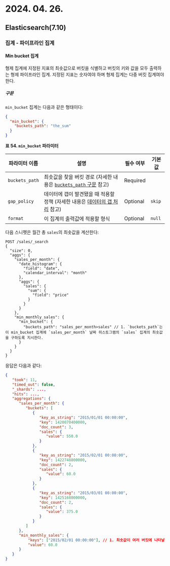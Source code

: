 # 2024. 04. 26.

## Elasticsearch(7.10)

### 집계 - 파이프라인 집계

#### Min bucket 집계

형제 집계에 지정된 지표의 최솟값으로 버킷을 식별하고 버킷의 키와 값을 모두 출력하는 형제 파이프라인 집계. 지정된 지표는 숫자여야 하며 형제 집계는 다중 버킷 집계여야 한다.

##### 구문

`min_bucket` 집계는 다음과 같은 형태이다:

```json
{
  "min_bucket": {
    "buckets_path": "the_sum"
  }
}
```

**표 54. `min_bucket` 파라미터**

| 파라미터 이름  | 설명                                                         | 필수 여부 | 기본값 |
| -------------- | ------------------------------------------------------------ | --------- | ------ |
| `buckets_path` | 최솟값을 찾을 버킷 경로 (자세한 내용은 [`buckets_path` 구문](https://www.elastic.co/guide/en/elasticsearch/reference/7.10/search-aggregations-pipeline.html#buckets-path-syntax) 참고) | Required  |        |
| `gap_policy`   | 데이터에 갭이 발견됐을 때 적용할 정책 (자세한 내용은 [데이터의 갭 처리](https://www.elastic.co/guide/en/elasticsearch/reference/7.10/search-aggregations-pipeline.html#gap-policy) 참고) | Optional  | `skip` |
| `format`       | 이 집계의 출력값에 적용할 형식                               | Optional  | `null` |

다음 스니펫은 월간 총 `sales`의 최솟값을 계산한다:

```http
POST /sales/_search
{
  "size": 0,
  "aggs": {
    "sales_per_month": {
      "date_histogram": {
        "field": "date",
        "calendar_interval": "month"
      },
      "aggs": {
        "sales": {
          "sum": {
            "field": "price"
          }
        }
      }
    },
    "min_monthly_sales": {
      "min_bucket": {
        "buckets_path": "sales_per_month>sales" // 1. `buckets_path`는 이 min_bucket 집계에 `sales_per_month` 날짜 히스토그램의 `sales` 집계의 최솟값을 구하도록 지시한다.
      }
    }
  }
}
```

응답은 다음과 같다:

```json
{
   "took": 11,
   "timed_out": false,
   "_shards": ...,
   "hits": ...,
   "aggregations": {
      "sales_per_month": {
         "buckets": [
            {
               "key_as_string": "2015/01/01 00:00:00",
               "key": 1420070400000,
               "doc_count": 3,
               "sales": {
                  "value": 550.0
               }
            },
            {
               "key_as_string": "2015/02/01 00:00:00",
               "key": 1422748800000,
               "doc_count": 2,
               "sales": {
                  "value": 60.0
               }
            },
            {
               "key_as_string": "2015/03/01 00:00:00",
               "key": 1425168000000,
               "doc_count": 2,
               "sales": {
                  "value": 375.0
               }
            }
         ]
      },
      "min_monthly_sales": {
          "keys": ["2015/02/01 00:00:00"], // 1. 최솟값이 여러 버킷에 나타날 수 있으므로 `keys`는 문자열 배열이다
          "value": 60.0
      }
   }
}
```


